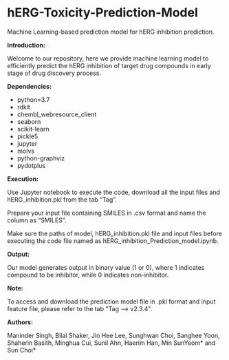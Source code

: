 # hERG-Toxicity-Prediction-Model
Machine Learning-based prediction model for hERG inhibition prediction.

**Introduction:**

Welcome to our repository, here we provide machine learning model to efficiently predict the hERG inhibition of target drug compounds in early stage of drug discovery process. 

**Dependencies:**

  - python=3.7
  - rdkit
  - chembl_webresource_client
  - seaborn
  - scikit-learn
  - pickle5
  - jupyter
  - molvs
  - python-graphviz
  - pydotplus


**Execution:**

Use Jupyter notebook to execute the code, download all the input files and hERG_inhibition.pkl from the tab “Tag”.

Prepare your input file containing SMILES in .csv format and name the column as “SMILES”.

Make sure the paths of model, hERG_inhibition.pkl file and input files before executing the code file named as hERG_inhibition_Prediction_model.ipynb.

**Output:**

Our model generates output in binary value (1 or 0), where 1 indicates compound to be inhibitor, while 0 indicates non-inhibitor.

**Note:**

To access and download the prediction model file in .pkl format and input feature file, please refer to the tab "Tag --> v2.3.4".

**Authors:** 

Maninder Singh, Bilal Shaker, Jin Hee Lee, Sunghwan Choi, Sanghee Yoon, Shaherin Basith, Minghua Cui, Sunil Ahn, Haerim Han, Min SunYeom* and Sun Choi*
